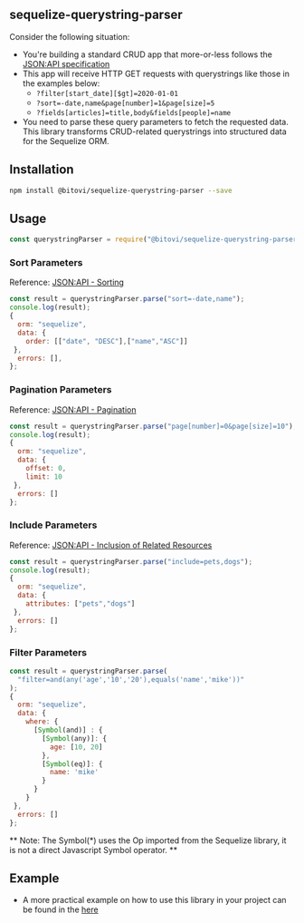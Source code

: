 ## sequelize-querystring-parser

Consider the following situation:

- You're building a standard CRUD app that more-or-less follows the [JSON:API specification](https://jsonapi.org/format/)
- This app will receive HTTP GET requests with querystrings like those in the examples below:
  - `?filter[start_date][$gt]=2020-01-01`
  - `?sort=-date,name&page[number]=1&page[size]=5`
  - `?fields[articles]=title,body&fields[people]=name`
- You need to parse these query parameters to fetch the requested data. This library transforms CRUD-related querystrings into structured data for the Sequelize ORM.

## Installation

```sh
npm install @bitovi/sequelize-querystring-parser --save
```

## Usage

```js
const querystringParser = require("@bitovi/sequelize-querystring-parser");
```

### Sort Parameters

Reference: [JSON:API - Sorting](https://jsonapi.org/format/#fetching-sorting)

```js
const result = querystringParser.parse("sort=-date,name");
console.log(result);
{
  orm: "sequelize",
  data: {
    order: [["date", "DESC"],["name","ASC"]]
 },
  errors: [],
};
```

### Pagination Parameters

Reference: [JSON:API - Pagination](https://jsonapi.org/format/#fetching-pagination)

```js
const result = querystringParser.parse("page[number]=0&page[size]=10");
console.log(result);
{
  orm: "sequelize",
  data: {
    offset: 0,
    limit: 10
 },
  errors: []
};
```

### Include Parameters

Reference: [JSON:API - Inclusion of Related Resources](https://jsonapi.org/format/#fetching-includes)

```js
const result = querystringParser.parse("include=pets,dogs");
console.log(result);
{
  orm: "sequelize",
  data: {
    attributes: ["pets","dogs"]
 },
  errors: []
};
```

### Filter Parameters

```js
const result = querystringParser.parse(
  "filter=and(any('age','10','20'),equals('name','mike'))"
);
{
  orm: "sequelize",
  data: {
    where: {
      [Symbol(and)] : {
        [Symbol(any)]: {
          age: [10, 20]
        },
        [Symbol(eq)]: {
          name: 'mike'
        }
      }
    }
 },
  errors: []
};
```

** Note: The Symbol(\*) uses the Op imported from the Sequelize library, it is not a direct Javascript Symbol operator. **

## Example

- A more practical example on how to use this library in your project can be found in the [here](https://github.com/bitovi/querystring-parser/tree/main/examples)
